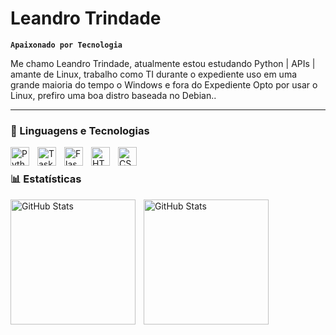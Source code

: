 # Leandro Trindade

**`Apaixonado por Tecnologia`**

Me chamo Leandro Trindade, atualmente estou estudando Python | APIs | amante de Linux, trabalho como TI durante o expediente uso em uma grande maioria do tempo o Windows e fora do Expediente Opto por usar o Linux, prefiro uma boa distro baseada no Debian..



---

### 🤖 Linguagens e Tecnologias

<img 
    align="left" 
    alt="Python" 
    title="Python"
    width="30px" 
    style="padding-right: 10px;" 
    src="https://cdn.jsdelivr.net/gh/devicons/devicon@latest/icons/python/python-original.svg"/>

<img 
    align="left" 
    alt="Tasker" 
    title="Tasker"
    width="30px" 
    style="padding-right: 10px;" 
    src="https://cdn.jsdelivr.net/gh/devicons/devicon@latest/icons/android/android-original.svg" />
             
<img 
    align="left" 
    alt="Flask" 
    title="Flask"
    width="30px" 
    style="padding-right: 10px;"
    src="https://cdn.jsdelivr.net/gh/devicons/devicon@latest/icons/flask/flask-original.svg" />
           
<img 
    align="left" 
    alt="HTML"
    title="HTML" 
    width="30px" 
    style="padding-right: 10px;" 
    src="https://cdn.jsdelivr.net/gh/devicons/devicon@latest/icons/html5/html5-original.svg" />

<img 
    align="left" 
    alt="CSS" 
    title="CSS"
    width="30px" 
    style="padding-right: 10px;" 
    src="https://cdn.jsdelivr.net/gh/devicons/devicon@latest/icons/css3/css3-original.svg" />

<br/>


### 📊 Estatísticas

<p>
  <img 
    align="left" 
    alt="GitHub Stats" 
    height="200" 
    style="padding-right: 10px;" 
    src="https://github-readme-stats.vercel.app/api?username=ltrnd&show_icons=true&theme=tokyonight&include_all_commits=true&locale=pt-br" 
  />

<img 
      align="left" 
      alt="GitHub Stats" 
      height="200" 
      src="https://github-readme-stats.vercel.app/api/top-langs/?username=ltrnd&theme=tokyonight&layout=compact&custom_title=Tecnologias&langs_count=9" 
  />

</p>
